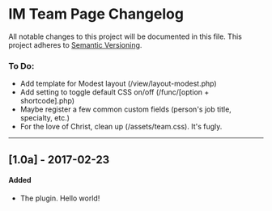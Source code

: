 # IM Team Page Changelog
All notable changes to this project will be documented in this file.
This project adheres to [Semantic Versioning](http://semver.org/).

### To Do:
- Add template for Modest layout (/view/layout-modest.php)
- Add setting to toggle default CSS on/off (/func/[option + shortcode].php)
- Maybe register a few common custom fields (person's job title, specialty, etc.)
- For the love of Christ, clean up (/assets/team.css). It's fugly.

_ _ _

## [1.0a] - 2017-02-23
#### Added
- The plugin. Hello world!
